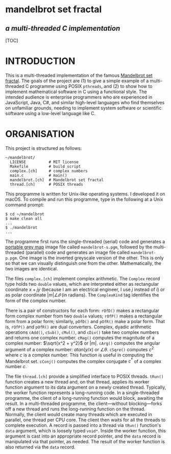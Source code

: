 # mandelbrot set fractal

## *a multi-threaded C implementation*

[TOC]

# INTRODUCTION

This is a multi-threaded implementation of the famous [Mandelbrot set fractal](https://en.wikipedia.org/wiki/Mandelbrot_set). The goals of the project are (1) to give a simple example of a multi-threaded C programme using POSIX `pthreads`, and (2) to show how to implement mathematical software in C using a functional style. The intended audience is enterprise programmers who are experienced in JavaScript, Java, C#, and similar high-level languages who find themselves on unfamiliar grounds, needing to implement system software or scientific software using a low-level language like C.

# ORGANISATION

This project is structured as follows:

```shell
~/mandelbrot/
  LICENSE          # MIT license
  Makefile         # build script
  complex.[ch]     # complex numbers
  main.c           # main()
  mandelbrot.[ch]  # Mandelbrot set fractal
  thread.[ch]      # POSIX threads
```

This programme is written for Unix-like operating systems. I developed it on macOS. To compile and run this programme, type in the following at a Unix command prompt:

```shell
$ cd ~/mandelbrot
$ make clean all
...
$ ./mandelbrot
...
```

The programme first runs the single-threaded (serial) code and generates a [portable grey map](https://en.wikipedia.org/wiki/Netpbm) image file called `mandelbrot-s.pgm`, followed by the multi-threaded (parallel) code and generates an image file called `mandelbrot-p.pgm`. One image is the inverted greyscale version of the other. This is only so that we can visually distinguish one from the other. Mathematically, the two images are identical.

The files `complex.[ch]` implement complex arithmetic. The `Complex` record type holds two `double` values, which are interpreted either as rectangular coordinate $x + jy$ (because I am an electrical engineer, I use $j$ instead of $i$) or as polar coordinate $\vert m \vert \angle{𝜃}$ (in radians). The `ComplexKind` tag identifies the form of the complex number.

There is a pair of constructors for each form: `rOfD()` makes a rectangular form complex number from two `double` values; `rOfP()` makes a rectangular form from a polar form; similarly, `pOfD()` and `pOfR()` make a polar form. That is, `rOfP()` and `pOfR()` are dual converters. Complex, dyadic arithmetic operations `cAdd()`, `cSub()`, `cMul()`, and `cDiv()` take two complex numbers and returns one complex number. `cMag()` computes the magnitude of a complex number: $\sqrt{x^2 + y^2}$ or $\vert m \vert$. `cArg()` computes the angular argument of a complex number: $atan(y / x)$ or $\angle{\theta}$. `cSqre()` computes $c^2$ where $c$ is a complex number. This function is useful in computing the Mandelbrot set. `cConj()` computes the complex conjugate $c^*$ of a complex number $c$.

The file `thread.[ch]` provide a simplified interface to POSIX threads. `tRun()` function creates a new thread and, on that thread, applies its worker function argument to its data argument on a newly created thread. Typically, the worker function represents a long-running code. In a single-threaded programme, the client of a long-running function would block, awaiting the result. In a multi-threaded programme, the client—without blocking—forks off a new thread and runs the long-running function on the thread. Normally, the client would create many threads which are executed in parallel, one thread per CPU core. The client then waits for all the threads to complete execution. A record is passed into a thread via `tRun()` function's `data` argument, which is loosely typed `void*`. Inside the worker function, this argument is cast into an appropriate record pointer, and the `data` record is manipulated via that pointer, as needed. The result of the worker function is also returned via the `data` record.
